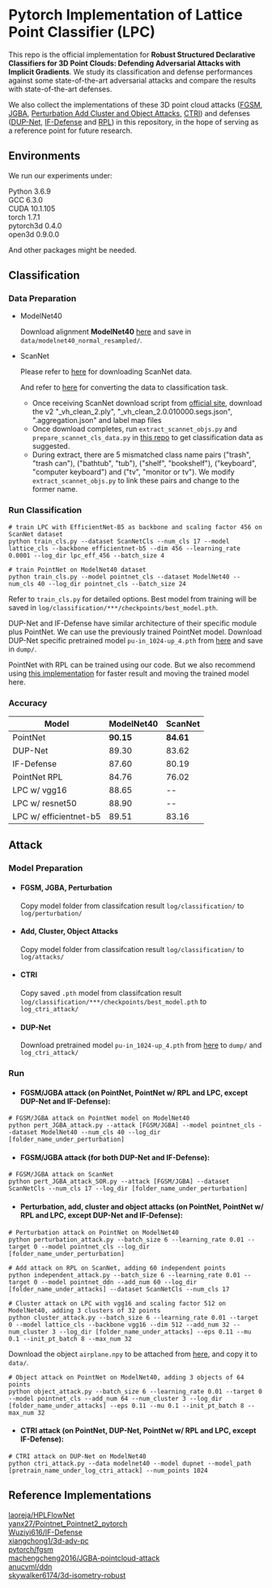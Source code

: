 # Pytorch Implementation of Lattice Point Classifier (LPC)

This repo is the official implementation for **Robust Structured Declarative Classifiers for 3D Point Clouds: Defending Adversarial Attacks with Implicit Gradients**. We study its classification and defense performances against some state-of-the-art adversarial attacks and compare the results with state-of-the-art defenses. 

We also collect the implementations of these 3D point cloud attacks ([FGSM](https://arxiv.org/pdf/1412.6572.pdf), [JGBA](https://dl.acm.org/doi/pdf/10.1145/3394171.3413875?casa_token=fk6eajSNqSwAAAAA:rqBCH1XnUfVdUrIFOL7nzMQ_gaEbLYFvQqs8IU9BABW7ge28AsVCtTILnancYZXKM_Z3EpOUVN1nAg), [Perturbation Add Cluster and Object Attacks](https://openaccess.thecvf.com/content_CVPR_2019/papers/Xiang_Generating_3D_Adversarial_Point_Clouds_CVPR_2019_paper.pdf), [CTRI](https://openaccess.thecvf.com/content_CVPR_2020/papers/Zhao_On_Isometry_Robustness_of_Deep_3D_Point_Cloud_Models_Under_CVPR_2020_paper.pdf)) and defenses ([DUP-Net](https://openaccess.thecvf.com/content_ICCV_2019/papers/Zhou_DUP-Net_Denoiser_and_Upsampler_Network_for_3D_Adversarial_Point_Clouds_ICCV_2019_paper.pdf), [IF-Defense](https://arxiv.org/pdf/2010.05272.pdf) and [RPL](https://ieeexplore.ieee.org/stamp/stamp.jsp?arnumber=9355027&casa_token=9kl6Y0dQ330AAAAA:6iZ47UV7veR7HvRXlkALeenfsiwe7qoqX3euYp-etvUj4Kw7xBAmUgD5p04bTVJeiZ2APXYSyXA&tag=1)) in this repository, in the hope of serving as a reference point for future research.

## Environments
We run our experiments under:

Python 3.6.9 <br>
GCC 6.3.0 <br>
CUDA 10.1.105 <br>
torch 1.7.1 <br>
pytorch3d 0.4.0 <br>
open3d 0.9.0.0

And other packages might be needed.

## Classification
### Data Preparation
  *  ModelNet40
     
     Download alignment **ModelNet40** [here](https://shapenet.cs.stanford.edu/media/modelnet40_normal_resampled.zip) and save in `data/modelnet40_normal_resampled/`.

  *  ScanNet
     
     Please refer to [here](http://www.scan-net.org/) for downloading ScanNet data.
  
     And refer to [here](https://github.com/yangyanli/PointCNN) for converting the data to classification task.
     
      * Once receiving ScanNet download script from [official site](http://www.scan-net.org/), download the v2 "_vh_clean_2.ply", "_vh_clean_2.0.010000.segs.json", ".aggregation.json" and label map files
      * Once download completes, run `extract_scannet_objs.py` and `prepare_scannet_cls_data.py` in [this repo](https://github.com/yangyanli/PointCNN) to get classification data as suggested.
      * During extract, there are 5 mismatched class name pairs ("trash", "trash can"), ("bathtub", "tub"), ("shelf", "bookshelf"), ("keyboard", "computer keyboard") and ("tv", "monitor or tv"). We modify `extract_scannet_objs.py` to link these pairs and change to the former name.

### Run Classification
```
# train LPC with EfficientNet-B5 as backbone and scaling factor 456 on ScanNet dataset
python train_cls.py --dataset ScanNetCls --num_cls 17 --model lattice_cls --backbone efficientnet-b5 --dim 456 --learning_rate 0.0001 --log_dir lpc_eff_456 --batch_size 4

# train PointNet on ModelNet40 dataset
python train_cls.py --model pointnet_cls --dataset ModelNet40 --num_cls 40 --log_dir pointnet_cls --batch_size 24
```
Refer to `train_cls.py` for detailed options. Best model from training will be saved in `log/classification/***/checkpoints/best_model.pth`.

DUP-Net and IF-Defense have similar architecture of their specific module plus PointNet. We can use the previously trained PointNet model. Download DUP-Net specific pretrained model `pu-in_1024-up_4.pth` from [here](https://github.com/Wuziyi616/IF-Defense/blob/main/baselines/defense/DUP_Net/pu-in_1024-up_4.pth) and save in `dump/`.

PointNet with RPL can be trained using our code. But we also recommend using [this implementation](https://github.com/anucvml/ddn/tree/master/apps/classification/pointcloud) for faster result and moving the trained model here.

### Accuracy
| Model | ModelNet40 | ScanNet|
|--|--|--|
| PointNet              | **90.15** | **84.61** |
| DUP-Net               | 89.30 | 83.62 |
| IF-Defense            | 87.60 | 80.19 |
| PointNet RPL          | 84.76 | 76.02 |
| LPC w/ vgg16          | 88.65 | --    |
| LPC w/ resnet50       | 88.90 | --    |
| LPC w/ efficientnet-b5| 89.51 | 83.16 |

## Attack
### Model Preparation
* #### FGSM, JGBA, Perturbation
  Copy model folder from classifcation result `log/classification/` to `log/perturbation/`
* #### Add, Cluster, Object Attacks
  Copy model folder from classifcation result `log/classification/` to `log/attacks/`
* #### CTRI
  Copy saved `.pth` model from classifcation result `log/classification/***/checkpoints/best_model.pth` to `log_ctri_attack/`
* #### DUP-Net
  Download pretrained model `pu-in_1024-up_4.pth` from [here](https://github.com/Wuziyi616/IF-Defense/blob/main/baselines/defense/DUP_Net/pu-in_1024-up_4.pth) to `dump/` and `log_ctri_attack/`
### Run
* #### FGSM/JGBA attack (on PointNet, PointNet w/ RPL and LPC, except DUP-Net and IF-Defense): 
```
# FGSM/JGBA attack on PointNet model on ModelNet40
python pert_JGBA_attack.py --attack [FGSM/JGBA] --model pointnet_cls --dataset ModelNet40 --num_cls 40 --log_dir [folder_name_under_perturbation]
```
* #### FGSM/JGBA attack (for both DUP-Net and IF-Defense): 
```
# FGSM/JGBA attack on ScanNet
python pert_JGBA_attack_SOR.py --attack [FGSM/JGBA] --dataset ScanNetCls --num_cls 17 --log_dir [folder_name_under_perturbation]
```
* #### Perturbation, add, cluster and object attacks (on PointNet, PointNet w/ RPL and LPC, except DUP-Net and IF-Defense): 
```
# Perturbation attack on PointNet on ModelNet40
python perturbation_attack.py --batch_size 6 --learning_rate 0.01 --target 0 --model pointnet_cls --log_dir [folder_name_under_perturbation]
```
```
# Add attack on RPL on ScanNet, adding 60 independent points
python independent_attack.py --batch_size 6 --learning_rate 0.01 --target 0 --model pointnet_ddn --add_num 60 --log_dir [folder_name_under_attacks] --dataset ScanNetCls --num_cls 17
```
```
# Cluster attack on LPC with vgg16 and scaling factor 512 on ModelNet40, adding 3 clusters of 32 points
python cluster_attack.py --batch_size 6 --learning_rate 0.01 --target 0 --model lattice_cls --backbone vgg16 --dim 512 --add_num 32 --num_cluster 3 --log_dir [folder_name_under_attacks] --eps 0.11 --mu 0.1 --init_pt_batch 8 --max_num 32
```
Download the object  `airplane.npy` to be attached from [here](https://github.com/xiangchong1/3d-adv-pc/blob/master/data/airplane.npy), and copy it to `data/`.
```
# Object attack on PointNet on ModelNet40, adding 3 objects of 64 points
python object_attack.py --batch_size 6 --learning_rate 0.01 --target 0 --model pointnet_cls --add_num 64 --num_cluster 3 --log_dir [folder_name_under_attacks] --eps 0.11 --mu 0.1 --init_pt_batch 8 --max_num 32
```
* #### CTRI attack (on PointNet, DUP-Net, PointNet w/ RPL and LPC, except IF-Defense): 
```
# CTRI attack on DUP-Net on ModelNet40
python ctri_attack.py --data modelnet40 --model dupnet --model_path [pretrain_name_under_log_ctri_attack] --num_points 1024
```

## Reference Implementations
[laoreja/HPLFlowNet](https://github.com/laoreja/HPLFlowNet)<br>
[yanx27/Pointnet_Pointnet2_pytorch](https://github.com/yanx27/Pointnet_Pointnet2_pytorch)<br>
[Wuziyi616/IF-Defense](https://github.com/Wuziyi616/IF-Defense) <br>
[xiangchong1/3d-adv-pc](https://github.com/xiangchong1/3d-adv-pc) <br>
[pytorch/fgsm](https://pytorch.org/tutorials/beginner/fgsm_tutorial.html) <br>
[machengcheng2016/JGBA-pointcloud-attack](https://github.com/machengcheng2016/JGBA-pointcloud-attack) <br>
[anucvml/ddn](https://github.com/anucvml/ddn) <br>
[skywalker6174/3d-isometry-robust](https://github.com/skywalker6174/3d-isometry-robust)
